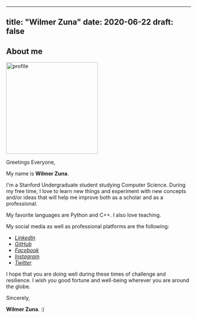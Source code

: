 
---
title: "Wilmer Zuna"
date: 2020-06-22
draft: false
---

## About me
<img src="https://pbs.twimg.com/profile_images/1238969418685669376/X6Ddc2I8_400x400.jpg" alt="profile" width="250"/>

Greetings Everyone,

My name is **Wilmer Zuna**. 

I'm a Stanford Undergraduate student
studying Computer Science. During my free time, I love to learn new 
things and experiment with new concepts and/or ideas that will help
me improve both as a scholar and as a professional.

My favorite languages are Python and C++. I also love teaching.

My social media as well as professional platforms are the following:

 * [*LinkedIn*](https://www.linkedin.com/in/wilmer132/)
 * [*GitHub*](https://github.com/wilmer132)
 * [*Facebook*](https://www.facebook.com/wilmer132)
 * [*Instagram*](https://www.instagram.com/wilmer132/)
 * [*Twitter*](https://twitter.com/wilmerzl04)

I hope that you are doing well during these times of challenge and
resilience. I wish you good fortune and well-being wherever you 
are around the globe.

Sincerely,

**Wilmer Zuna**. :)
